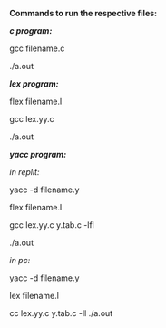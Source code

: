 **Commands to run the respective files:**

***c program:***

gcc filename.c

./a.out

***lex program:***

flex filename.l

gcc lex.yy.c

./a.out

***yacc program:***

*in replit:*

yacc -d filename.y

flex filename.l

gcc lex.yy.c y.tab.c -lfl

./a.out

*in pc:*

yacc -d filename.y

lex filename.l

cc lex.yy.c y.tab.c -ll
./a.out
